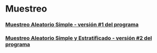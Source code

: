 # Muestreo
### [Muestreo Aleatorio Simple - versión #1 del programa ](https://github.com/mdiazgtz/Muestreo/blob/main/02_Tarea_1849417.c)
### [Muestreo Aleatorio Simple y Estratificado - versión #2 del programa ]()
